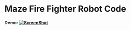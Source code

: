 # Maze Fire Fighter Robot Code

#### Demo: [![ScreenShot](https://raw.github.com/GabLeRoux/WebMole/master/ressources/WebMole_Youtube_Video.png)](http://youtu.be/1SRO8eRiXwk)
